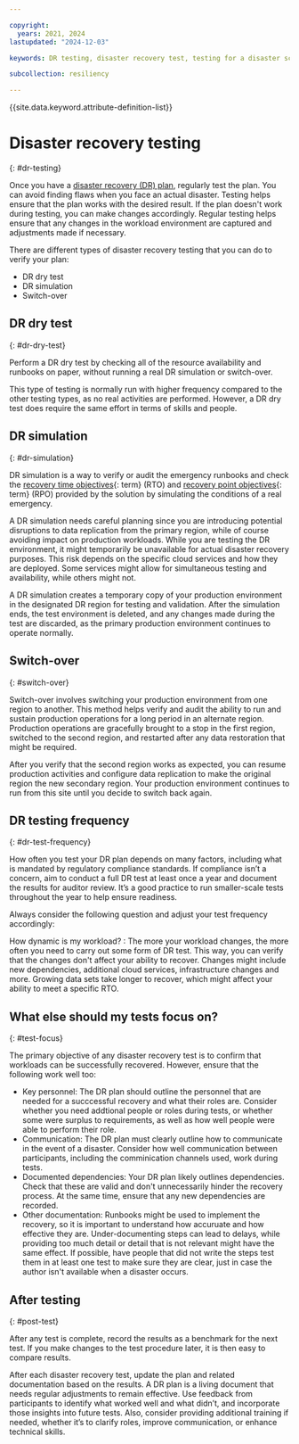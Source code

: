 ```yaml
---

copyright:
  years: 2021, 2024
lastupdated: "2024-12-03"

keywords: DR testing, disaster recovery test, testing for a disaster scenario, dry test, switch over, DR simulation

subcollection: resiliency

---
```


{{site.data.keyword.attribute-definition-list}}

# Disaster recovery testing
{: #dr-testing}

Once you have a [disaster recovery (DR) plan](/docs/resiliency?topic=resiliency-PlanningforDR), regularly test the plan. You can avoid finding flaws when you face an actual disaster. Testing helps ensure that the plan works with the desired result. If the plan doesn't work during testing, you can make changes accordingly. Regular testing helps ensure that any changes in the workload environment are captured and adjustments made if necessary.

There are different types of disaster recovery testing that you can do to verify your plan:

- DR dry test
- DR simulation
- Switch-over

## DR dry test
{: #dr-dry-test}

Perform a DR dry test by checking all of the resource availability and runbooks on paper, without running a real DR simulation or switch-over.

This type of testing is normally run with higher frequency compared to the other testing types, as no real activities are performed. However, a DR dry test does require the same effort in terms of skills and people.

## DR simulation
{: #dr-simulation}

DR simulation is a way to verify or audit the emergency runbooks and check the [recovery time objectives](#x3167918){: term} (RTO) and [recovery point objectives](#x3429911){: term} (RPO) provided by the solution by simulating the  conditions of a real emergency.

A DR simulation needs careful planning since you are introducing potential disruptions to data replication from the primary region, while of course avoiding impact on production workloads. While you are testing the DR environment, it might temporarily be unavailable for actual disaster recovery purposes. This risk depends on the specific cloud services and how they are deployed. Some services might allow for simultaneous testing and availability, while others might not.

A DR simulation creates a temporary copy of your production environment in the designated DR region for testing and validation. After the simulation ends, the test environment is deleted, and any changes made during the test are discarded, as the primary production environment continues to operate normally.

## Switch-over
{: #switch-over}

Switch-over involves switching your production environment from one region to another. This method helps verify and audit the ability to run and sustain production operations for a long period in an alternate region. Production operations are gracefully brought to a stop in the first region, switched to the second region, and restarted after any data restoration that might be required.

After you verify that the second region works as expected, you can resume production activities and configure data replication to make the original region the new secondary region. Your production environment continues to run from this site until you decide to switch back again.

## DR testing frequency
{: #dr-test-frequency}

How often you test your DR plan depends on many factors, including what is mandated by regulatory compliance standards. If compliance isn’t a concern, aim to conduct a full DR test at least once a year and document the results for auditor review. It’s a good practice to run smaller-scale tests throughout the year to help ensure readiness.

Always consider the following question and adjust your test frequency accordingly:

How dynamic is my workload?
:   The more your workload changes, the more often you need to carry out some form of DR test. This way, you can verify that the changes don't affect your ability to recover. Changes might include new dependencies, additional cloud services, infrastructure changes and more. Growing data sets take longer to recover, which might affect your ability to meet a specific RTO.

## What else should my tests focus on?
{: #test-focus}

The primary objective of any disaster recovery test is to confirm that workloads can be successfully recovered. However, ensure that the following work well too:

* Key personnel: The DR plan should outline the personnel that are needed for a succcessful recovery and what their roles are. Consider whether you need addtional people or roles during tests, or whether some were surplus to requirements, as well as how well people were able to perform their role.
* Communication: The DR plan must clearly outline how to communicate in the event of a disaster. Consider how well communication between participants, including the comminication channels used, work during tests.
* Documented dependencies: Your DR plan likely outlines dependencies. Check that these are valid and don't unnecessarily hinder the recovery process. At the same time, ensure that any new dependencies are recorded.
* Other documentation: Runbooks might be used to implement the recovery, so it is important to understand how accuruate and how effective they are. Under-documenting steps can lead to delays, while providing too much detail or detail that is not relevant might have the same effect. If possible, have people that did not write the steps test them in at least one test to make sure they are clear, just in case the author isn't available when a disaster occurs.

## After testing
{: #post-test}

After any test is complete, record the results as a benchmark for the next test. If you make changes to the test procedure later, it is then easy to compare results.

After each disaster recovery test, update the plan and related documentation based on the results. A DR plan is a living document that needs regular adjustments to remain effective. Use feedback from participants to identify what worked well and what didn’t, and incorporate those insights into future tests. Also, consider providing additional training if needed, whether it’s to clarify roles, improve communication, or enhance technical skills.
